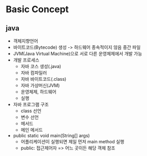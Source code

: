 # Basic Concept

## java
* 객체지향언어
* 바이트코드(Bytecode) 생성 -> 하드웨어 종속적이지 않음 중간 파일
* JVM(Java Virtual Machine)으로 서로 다른 운영체제에서 개발 가능
* 개발 프로세스
  * 자바 코스 생성(.java)
  * 자바 컴파일러
  * 자바 바이트코드(.class)
  * 자바 가상머신(JVM)
  * 운영체제, 하드웨어
  * 실행
* 자바 프로그램 구조
  * class 선언
  * 변수 선언
  * 메서드
  * 메인 메서드
* public static void main(String[] args)
  * 어플리케이션이 실행되면 제일 먼저 main method 실행
  * public: 접근제어자 => 어느 곳이든 해당 객체 참조 
